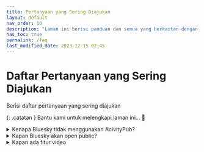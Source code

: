 ```yaml
---
title: Pertanyaan yang Sering Diajukan
layout: default
nav_order: 10
description: "Laman ini berisi panduan dan semua yang berkaitan dengan Bluesky dalam bahasa Indonesia."
has_toc: true
permalink: /faq
last_modified_date: 2023-12-15 02:45
---
```


# Daftar Pertanyaan yang Sering Diajukan

Berisi daftar pertanyaan yang sering diajukan

{: .catatan }
Bantu kami untuk melengkapi laman ini... 🥺

<details markdown="block">
<summary>Kenapa Bluesky tidak menggunakan AcivityPub?</summary>

Karena anu...

</details>
<details markdown="block">
<summary>Kapan Bluesky akan open public?</summary>

Gatau,

</details>
<details markdown="block">
<summary>Kapan ada fitur video</summary>

Gatau juga..

</details>